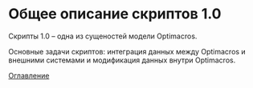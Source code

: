 # Общее описание cкриптов 1.0

Скрипты 1.0 – одна из сущеностей модели Optimacros.

Основные задачи скриптов: интеграция данных между Optimacros и внешними системами и модификация данных внутри Optimacros.


[Оглавление](README.md)